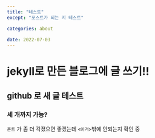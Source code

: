 ```yaml
---
title: "테스트"
except: "포스트가 되는 지 테스트"

categories: about

date: 2022-07-03
---
```


# jekyll로 만든 블로그에 글 쓰기!!

## **github** 로 새 글 테스트 <br>

### 세 개까지 가능?

`폰트` 가 좀 더 각졌으면 좋겠는데 `<이거>`밖에 안되는지 확인 중